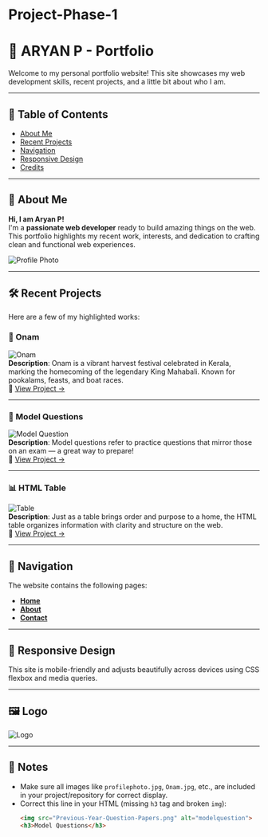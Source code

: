 # Project-Phase-1
# 🌟 ARYAN P - Portfolio

Welcome to my personal portfolio website! This site showcases my web development skills, recent projects, and a little bit about who I am.

---

## 📌 Table of Contents

- [About Me](#about-me)
- [Recent Projects](#recent-projects)
- [Navigation](#navigation)
- [Responsive Design](#responsive-design)
- [Credits](#credits)

---

## 👋 About Me

**Hi, I am Aryan P!**  
I'm a **passionate web developer** ready to build amazing things on the web.  
This portfolio highlights my recent work, interests, and dedication to crafting clean and functional web experiences.

![Profile Photo](profilephoto.jpg)  


---

## 🛠️ Recent Projects

Here are a few of my highlighted works:

### 🎉 Onam
![Onam](Onam.jpg)  
**Description**: Onam is a vibrant harvest festival celebrated in Kerala, marking the homecoming of the legendary King Mahabali. Known for pookalams, feasts, and boat races.  
🔗 [View Project →](Onam.html)

---

### 📝 Model Questions
![Model Question](Previous-Year-Question-Papers.png)  
**Description**: Model questions refer to practice questions that mirror those on an exam — a great way to prepare!  
🔗 [View Project →](modelquestion.html)

---

### 📊 HTML Table
![Table](download%20(3).jpeg)  
**Description**: Just as a table brings order and purpose to a home, the HTML table organizes information with clarity and structure on the web.  
🔗 [View Project →](Table1.html)

---

## 🔗 Navigation

The website contains the following pages:

- **[Home](portfolio.html)**
- **[About](about.html)**
- **[Contact](contact.html)**

---

## 📱 Responsive Design

This site is mobile-friendly and adjusts beautifully across devices using CSS flexbox and media queries.

---

## 🖼️ Logo

![Logo](picturelogo.png)  


---

## 📌 Notes

- Make sure all images like `profilephoto.jpg`, `Onam.jpg`, etc., are included in your project/repository for correct display.
- Correct this line in your HTML (missing `h3` tag and broken `img`):
  ```html
  <img src="Previous-Year-Question-Papers.png" alt="modelquestion">
  <h3>Model Questions</h3>
